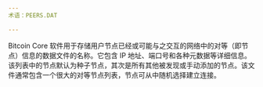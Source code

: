 ```yaml
---
术语：PEERS.DAT

---
```

Bitcoin Core 软件用于存储用户节点已经或可能与之交互的网络中的对等（即节点）信息的数据文件的名称。它包含 IP 地址、端口号和各种元数据等详细信息。该列表中的节点默认为种子节点，其次是所有其他被发现或手动添加的节点。该文件通常包含一个很大的对等节点列表，节点可从中随机选择建立连接。